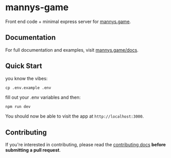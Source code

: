 # mannys-game

Front end code + minimal express server for [mannys.game](https://mannys.game).

## Documentation

For full documentation and examples, visit [mannys.game/docs](https://mannys.game/docs).

## Quick Start

you know the vibes:

```
cp .env.example .env
```

fill out your .env variables and then:

```bash
npm run dev
```

You should now be able to visit the app at `http://localhost:3000`.

## Contributing

If you're interested in contributing, please read the [contributing docs](/.github/CONTRIBUTING.md) **before submitting a pull request**.
